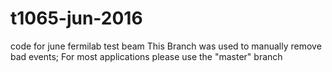 # t1065-jun-2016
code for june fermilab test beam
This Branch was used to manually remove bad events;
For most applications please use the "master" branch
